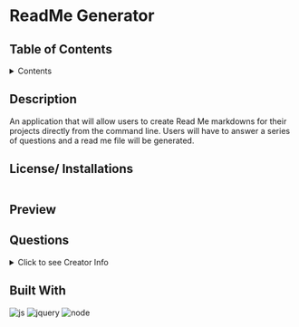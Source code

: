 # ReadMe Generator

## Table of Contents

<details>

  <summary>Contents</summary>
  
1.  [Description](#description)

1.  [Preview](#preview)


1.  [Questions](#contributions)

1.  [Built With](#built-with)

</details>

## Description

An application that will allow users to create Read Me markdowns for their projects directly from the command line. Users will have to answer a series of questions and a read me file will be generated. 

## License/ Installations

```py
```

## Preview


## Questions

<details>

  <summary>Click to see Creator Info</summary>
  
- Laura Anderson &mdash; [github.com/andersonjaz](https://github.com/andersonjaz)

</details>

## Built With

![js](https://img.shields.io/badge/-JavaScript-F7DF1E?logo=javascript&logoColor=white&logoWidth=30)
![jquery](https://img.shields.io/badge/-jQuery-0769AD?logo=jquery&logoColor=white&logoWidth=30)
![node](https://img.shields.io/badge/Node.js-43853D?style=for-the-badge&logo=node.js&logoColor=white)
